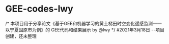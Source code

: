 # GEE-codes-lwy
/*
本项目用于分享论文《基于GEE和机器学习的黄土梯田时空变化遥感监测——以宁夏固原市为例》的
GEE代码和结果展示
by @lwy
*/
#2021年3月18日 --项目创建，还未整理
